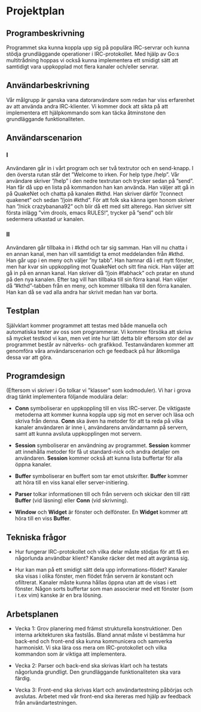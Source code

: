 # Projektplan
## Programbeskrivning
Programmet ska kunna koppla upp sig på populära IRC-servrar och kunna stödja grundläggande operationer i IRC-protokollet. Med hjälp av Go:s multitrådning hoppas vi också kunna implementera ett smidigt sätt att samtidigt vara uppkopplad mot flera kanaler och/eller servrar.

## Användarbeskrivning
Vår målgrupp är ganska vana datoranvändare som redan har viss erfarenhet av att använda andra IRC-klienter. Vi kommer dock att sikta på att implementera ett hjälpkommando som kan täcka åtminstone den grundläggande funktionaliteten.

## Användarscenarion

### I
Användaren går in i vårt program och ser två textrutor och en send-knapp. I den översta rutan står det ”Welcome to irken. For help type /help”. Vår användare skriver ”/help” i den nedre textrutan och trycker sedan på ”send”. Han får då upp en lista på kommandon han kan använda. Han väljer att gå in på QuakeNet och chatta på kanalen #kthd. Han skriver därför ”/connect quakenet” och sedan ”/join #kthd”. För att folk ska känna igen honom skriver han ”/nick crazybanana92” och blir då ett med sitt alterego. Han skriver sitt första inlägg ”vim drools, emacs RULES!”, trycker på ”send” och blir sedermera utkastad ur kanalen.

### II
Användaren går tillbaka in i #kthd och tar sig samman. Han vill nu chatta i en annan kanal, men han vill samtidigt ta emot meddelanden från #kthd. Han går upp i en meny och väljer ”ny tabb”. Han hamnar då i ett nytt fönster, men har kvar sin uppkoppling mot QuakeNet och sitt fina nick. Han väljer att gå in på en annan kanal. Han skriver då ”/join #fabhack” och pratar en stund på den nya kanalen. Efter tag vill han tillbaka till sin förra kanal. Han väljer då ”#kthd”-tabben från en meny, och kommer tillbaka till den förra kanalen. Han kan då se vad alla andra har skrivit medan han var borta.

## Testplan
Självklart kommer programmet att testas med både manuella och automatiska tester av oss som programmerar. Vi kommer försöka att skriva så mycket testkod vi kan, men vet inte hur lätt detta blir eftersom stor del av programmet består av nätverks- och grafikkod. Testanvändaren kommer att genomföra våra användarscenarion och ge feedback på hur åtkomliga dessa var att göra.

## Programdesign
(Eftersom vi skriver i Go tolkar vi "klasser" som kodmoduler). Vi har i grova drag tänkt implementera följande modulära delar:

* __Conn__ symboliserar en uppkoppling till en viss IRC-server. De viktigaste metoderna att kommer kunna koppla upp sig mot en server och läsa och skriva från denna. __Conn__ ska även ha metoder för att ta reda på vilka kanaler användaren är inne i, användarens användarnamn på servern, samt att kunna avsluta uppkopplingen mot servern.

* __Session__ symboliserar en användning av programmet. __Session__ kommer att innehålla metoder för få ut standard-nick och andra detaljer om användaren. __Session__ kommer också att kunna lista buffertar för alla öppna kanaler.

* __Buffer__ symboliserar en buffert som tar emot utskrifter. __Buffer__ kommer att höra till en viss kanal eller server-initiering.

* __Parser__ tolkar informationen till och från servern och skickar den till rätt __Buffer__ (vid läsning) eller __Conn__ (vid skrivning).

* __Window__ och __Widget__ är fönster och delfönster. En __Widget__ kommer att höra till en viss __Buffer__.

## Tekniska frågor

* Hur fungerar IRC-protokollet och vilka delar måste stödjas för att få en någorlunda användbar klient? Kanske räcker det med att avgränsa sig.

* Hur kan man på ett smidigt sätt dela upp informations-flödet? Kanaler ska visas i olika fönster, men flödet från servern är konstant och ofiltrerat. Kanaler måste kunna hållas öppna utan att de visas i ett fönster. Någon sorts buffertar som man associerar med ett fönster (som i t.ex vim) kanske är en bra lösning.

## Arbetsplanen

* Vecka 1: Grov planering med främst strukturella konstruktioner. Den interna arkitekturen ska fastslås. Bland annat måste vi bestämma hur back-end och front-end ska kunna kommunicera och samverka harmoniskt. Vi ska lära oss mera om IRC-protokollet och vilka kommandon som är viktiga att implementera.

* Vecka 2: Parser och back-end ska skrivas klart och ha testats någorlunda grundligt. Den grundläggande funktionaliteten ska vara färdig.

* Vecka 3: Front-end ska skrivas klart och användartestning påbörjas och avslutas. Arbetet med vår front-end ska itereras med hjälp av feedback från användartestningen.

